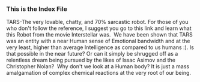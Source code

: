 ### This is the Index File
TARS-The very lovable, chatty, and 70% sarcastic robot. For those of you who don't follow the reference, I suggest you go to this link and learn what this Robot from the movie Interstellar was. 
We have been shown that TARS was an entity with a near Human sense of Emotional bandwidth and at the very least, higher than average Intelligence as compared to us humans :). Is that possible in the near future? Or can it simply be shrugged off as a relentless dream being pursued by the likes of Issac Asimov and the Christopher Nolan? 
Why don't we look at a Human body? It is just a mass amalgamation of complex chemical reactions at the very root of our being.
